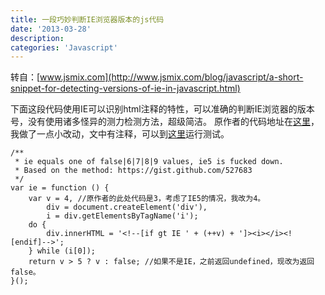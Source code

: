 ```yaml
---
title: 一段巧妙判断IE浏览器版本的js代码
date: '2013-03-28'
description:
categories: 'Javascript'
---
```


转自：[www.jsmix.com](http://www.jsmix.com/blog/javascript/a-short-snippet-for-detecting-versions-of-ie-in-javascript.html)

下面这段代码使用IE可以识别html注释的特性，可以准确的判断IE浏览器的版本号，没有使用诸多怪异的测力检测方法，超级简洁。 原作者的代码地址在[这里](https://gist.github.com/527683)，我做了一点小改动，文中有注释，可以到[这里](http://jsfiddle.net/Doomin/df8Hw/)运行测试。

	/**
	 * ie equals one of false|6|7|8|9 values, ie5 is fucked down.
	 * Based on the method: https://gist.github.com/527683
	 */
	var ie = function () {
	    var v = 4, //原作者的此处代码是3，考虑了IE5的情况，我改为4。
	        div = document.createElement('div'),
	        i = div.getElementsByTagName('i');
	    do {
	        div.innerHTML = '<!--[if gt IE ' + (++v) + ']><i></i><![endif]-->';
	    } while (i[0]);
	    return v > 5 ? v : false; //如果不是IE，之前返回undefined，现改为返回false。
	}();

